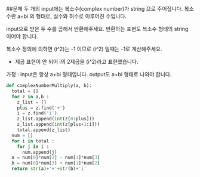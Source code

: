 
##문제
두 개의 input에는 복소수(complex number)가 string 으로 주어집니다.
복소수란 a+bi 의 형태로, 실수와 허수로 이루어진 수입니다.

input으로 받은 두 수를 곱해서 반환해주세요.
반환하는 표현도 복소수 형태의 string 이어야 합니다.

복소수 정의에 의하면 (i^2)는 -1 이므로 (i^2) 일때는 -1로 계산해주세요.

* 제곱 표현이 안 되어 i의 2제곱을 (i^2)라고 표현했습니다.

가정 :
input은 항상 a+bi 형태입니다.
output도 a+bi 형태로 나와야 합니다.

```python
def complexNumberMultiply(a, b):
  total = []
  for z in a,b :
    z_list = []
    plus = z.find('+')
    i = z.find('i')
    z_list.append(int(z[0:plus]))
    z_list.append(int(z[plus+1:i]))
    total.append(z_list)
  num = []
  for i in total :
    for j in i :
      num.append(j)
  a = num[0]*num[2] - num[1]*num[3]
  b = num[0]*num[3] + num[1]*num[2]
  return str(a)+'+'+str(b)+'i'
```